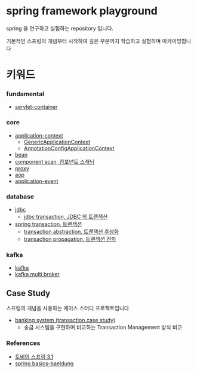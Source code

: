 # spring framework playground

spring 을 연구하고 실험하는 repository 입니다.

기본적인 스프링의 개념부터 시작하여 깊은 부분까지 학습하고 실험하며 아카이빙합니다

# 키워드

### fundamental

- [servlet-container](https://github.com/my-research/spring-framework/tree/master/servlet-container)

### core

- [application-context](#)
  - [GenericApplicationContext](#)
  - [AnnotationConfigApplicationContext](#)
- [bean](https://github.com/my-research/spring-framework/tree/master/bean)
- [component scan, 컴포넌트 스캐닝](https://github.com/my-research/spring-framework/tree/master/component-scan)
- [proxy](https://github.com/my-research/spring-framework/tree/master/proxy)
- [aop](https://github.com/my-research/spring-framework/tree/master/aop)
- [application-event](#)

### database

- [jdbc](https://github.com/my-research/spring-framework/tree/master/jdbc)
  - [jdbc transaction, JDBC 의 트랜잭션](https://github.com/my-research/spring-framework/tree/master/transaction-propagation)
- [spring transaction, 트랜잭션](https://github.com/my-research/spring-framework/tree/master/transaction)
  - [transaction abstraction, 트랜잭션 추상화](https://github.com/my-research/spring-framework/tree/master/transaction-propagation)
  - [transaction propagation, 트랜잭션 전파](https://github.com/my-research/spring-framework/tree/master/transaction-propagation)

### kafka

- [kafka](#)
- [kafka multi broker](#)

## Case Study

스프링의 개념을 사용하는 케이스 스터디 프로젝트입니다

- [banking system (transaction case study)](https://github.com/my-research/spring-framework/tree/master/case-study-banking-system)
  - 송금 시스템을 구현하며 비교하는 Transaction Management 방식 비교

### References

- [토비의 스프링 3.1](http://www.yes24.com/Product/Goods/7516911)
- [spring basics-baeldung](https://www.baeldung.com/category/spring-boot/tag/boot-basics)

